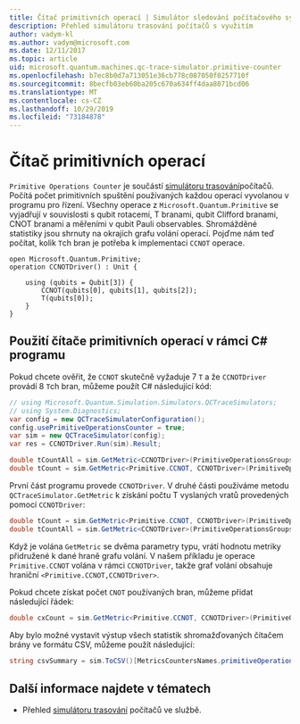 ```yaml
---
title: Čítač primitivních operací | Simulátor sledování počítačového systému | Microsoft Docs
description: Přehled simulátoru trasování počítačů s využitím
author: vadym-kl
ms.author: vadym@microsoft.com
ms.date: 12/11/2017
ms.topic: article
uid: microsoft.quantum.machines.qc-trace-simulator.primitive-counter
ms.openlocfilehash: b7ec8b0d7a713051e36cb778c087050f0257710f
ms.sourcegitcommit: 8becfb03eb60ba205c670a634ff4daa8071bcd06
ms.translationtype: MT
ms.contentlocale: cs-CZ
ms.lasthandoff: 10/29/2019
ms.locfileid: "73184878"
---
```

# <a name="primitive-operations-counter"></a>Čítač primitivních operací  

`Primitive Operations Counter` je součástí [simulátoru trasování](xref:microsoft.quantum.machines.qc-trace-simulator.intro)počítačů. Počítá počet primitivních spuštění používaných každou operací vyvolanou v programu pro řízení. Všechny operace z `Microsoft.Quantum.Primitive` se vyjadřují v souvislosti s qubit rotacemi, T branami, qubit Clifford branami, CNOT branami a měřeními v qubit Pauli observables. Shromážděné statistiky jsou shrnuty na okrajích grafu volání operací. Pojďme nám teď počítat, kolik `T`ch bran je potřeba k implementaci `CCNOT` operace. 

```qsharp
open Microsoft.Quantum.Primitive;
operation CCNOTDriver() : Unit {

    using (qubits = Qubit[3]) {
        CCNOT(qubits[0], qubits[1], qubits[2]);
        T(qubits[0]);
    } 
}
```

## <a name="using-the-primitive-operations-counter-within-a-c-program"></a>Použití čítače primitivních operací v rámci C# programu

Pokud chcete ověřit, že `CCNOT` skutečně vyžaduje 7 `T` a že `CCNOTDriver` provádí 8 `T`ch bran, můžeme použít C# následující kód:

```csharp 
// using Microsoft.Quantum.Simulation.Simulators.QCTraceSimulators;
// using System.Diagnostics;
var config = new QCTraceSimulatorConfiguration();
config.usePrimitiveOperationsCounter = true;
var sim = new QCTraceSimulator(config);
var res = CCNOTDriver.Run(sim).Result;

double tCountAll = sim.GetMetric<CCNOTDriver>(PrimitiveOperationsGroupsNames.T);
double tCount = sim.GetMetric<Primitive.CCNOT, CCNOTDriver>(PrimitiveOperationsGroupsNames.T);
```

První část programu provede `CCNOTDriver`. V druhé části používáme metodu `QCTraceSimulator.GetMetric` k získání počtu T vyslaných vratů provedených pomocí `CCNOTDriver`: 

```csharp
double tCount = sim.GetMetric<Primitive.CCNOT, CCNOTDriver>(PrimitiveOperationsGroupsNames.T);
double tCountAll = sim.GetMetric<CCNOTDriver>(PrimitiveOperationsGroupsNames.T);
```

Když je volána `GetMetric` se dvěma parametry typu, vrátí hodnotu metriky přidružené k dané hraně grafu volání. V našem příkladu je operace `Primitive.CCNOT` volána v rámci `CCNOTDriver`, takže graf volání obsahuje hraniční `<Primitive.CCNOT,CCNOTDriver>`. 

Pokud chcete získat počet `CNOT` používaných bran, můžeme přidat následující řádek:
```csharp
double cxCount = sim.GetMetric<Primitive.CCNOT, CCNOTDriver>(PrimitiveOperationsGroupsNames.CX);
```

Aby bylo možné vystavit výstup všech statistik shromažďovaných čítačem brány ve formátu CSV, můžeme použít následující:
```csharp
string csvSummary = sim.ToCSV()[MetricsCountersNames.primitiveOperationsCounter];
```

## <a name="see-also"></a>Další informace najdete v tématech ##

- Přehled [simulátoru trasování](xref:microsoft.quantum.machines.qc-trace-simulator.intro) počítačů ve službě.
